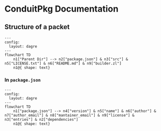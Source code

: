 # ConduitPkg Documentation

## Structure of a packet

```mermaid
---
config:
  layout: dagre
---
flowchart TD
    n1["Parent Dir"] --> n2["package.json"] & n3["src"] & n5["LICENSE.txt"] & n6["README.md"] & n9["builder.zl"]
    n1@{ shape: text}
```

### In ```package.json```

```mermaid
---
config:
  layout: dagre
---
flowchart TD
    n1["package.json"] --> n4["version"] & n5["name"] & n6["author"] & n7["author_email"] & n8["mantainer_email"] & n9["license"] & n3["entries"] & n2["dependencies"]
    n1@{ shape: text}
```
